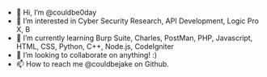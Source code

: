 - 👋 Hi, I’m @couldbe0day
- 👀 I’m interested in Cyber Security Research, API Development, Logic Pro X, B
- 🌱 I’m currently learning Burp Suite, Charles, PostMan, PHP, Javascript, HTML, CSS, Python, C++, Node.js, CodeIgniter
- 💞️ I’m looking to collaborate on anything! :)
- 📫 How to reach me @couldbejake on Github.
